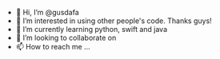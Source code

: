 - 👋 Hi, I’m @gusdafa
- 👀 I’m interested in using other people's code. Thanks guys!
- 🌱 I’m currently learning python, swift and java 
- 💞️ I’m looking to collaborate on 
- 📫 How to reach me ...

<!---
gusdafa/gusdafa is a ✨ special ✨ repository because its `README.md` (this file) appears on your GitHub profile.
You can click the Preview link to take a look at your changes.
--->

